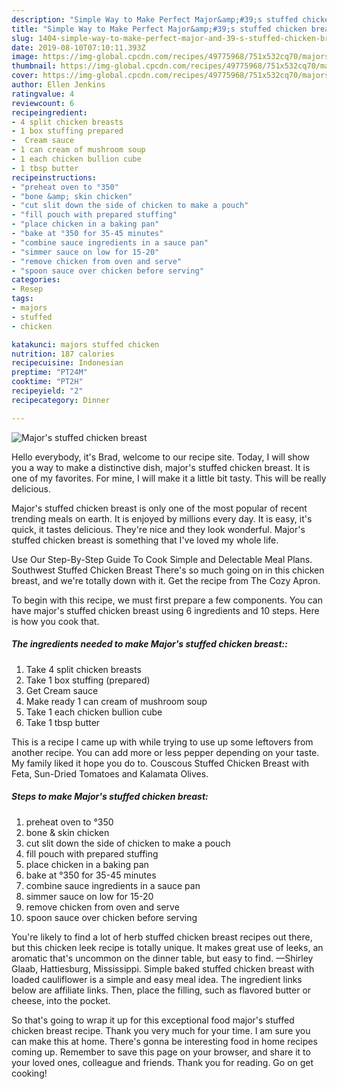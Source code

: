 ```yaml
---
description: "Simple Way to Make Perfect Major&amp;#39;s stuffed chicken breast"
title: "Simple Way to Make Perfect Major&amp;#39;s stuffed chicken breast"
slug: 1404-simple-way-to-make-perfect-major-and-39-s-stuffed-chicken-breast
date: 2019-08-10T07:10:11.393Z
image: https://img-global.cpcdn.com/recipes/49775968/751x532cq70/majors-stuffed-chicken-breast-recipe-main-photo.jpg
thumbnail: https://img-global.cpcdn.com/recipes/49775968/751x532cq70/majors-stuffed-chicken-breast-recipe-main-photo.jpg
cover: https://img-global.cpcdn.com/recipes/49775968/751x532cq70/majors-stuffed-chicken-breast-recipe-main-photo.jpg
author: Ellen Jenkins
ratingvalue: 4
reviewcount: 6
recipeingredient:
- 4 split chicken breasts
- 1 box stuffing prepared
-  Cream sauce
- 1 can cream of mushroom soup
- 1 each chicken bullion cube
- 1 tbsp butter
recipeinstructions:
- "preheat oven to °350"
- "bone &amp; skin chicken"
- "cut slit down the side of chicken to make a pouch"
- "fill pouch with prepared stuffing"
- "place chicken in a baking pan"
- "bake at °350 for 35-45 minutes"
- "combine sauce ingredients in a sauce pan"
- "simmer sauce on low for 15-20"
- "remove chicken from oven and serve"
- "spoon sauce over chicken before serving"
categories:
- Resep
tags:
- majors
- stuffed
- chicken

katakunci: majors stuffed chicken
nutrition: 187 calories
recipecuisine: Indonesian
preptime: "PT24M"
cooktime: "PT2H"
recipeyield: "2"
recipecategory: Dinner

---
```



![Major&#39;s stuffed chicken breast](https://img-global.cpcdn.com/recipes/49775968/751x532cq70/majors-stuffed-chicken-breast-recipe-main-photo.jpg)

Hello everybody, it's Brad, welcome to our recipe site. Today, I will show you a way to make a distinctive dish, major&#39;s stuffed chicken breast. It is one of my favorites. For mine, I will make it a little bit tasty. This will be really delicious.

Major&#39;s stuffed chicken breast is only one of the most popular of recent trending meals on earth. It is enjoyed by millions every day. It is easy, it's quick, it tastes delicious. They're nice and they look wonderful. Major&#39;s stuffed chicken breast is something that I've loved my whole life.

Use Our Step-By-Step Guide To Cook Simple and Delectable Meal Plans. Southwest Stuffed Chicken Breast There&#39;s so much going on in this chicken breast, and we&#39;re totally down with it. Get the recipe from The Cozy Apron.


To begin with this recipe, we must first prepare a few components. You can have major&#39;s stuffed chicken breast using 6 ingredients and 10 steps. Here is how you cook that.

##### The ingredients needed to make Major&#39;s stuffed chicken breast::

1. Take 4 split chicken breasts
1. Take 1 box stuffing (prepared)
1. Get  Cream sauce
1. Make ready 1 can cream of mushroom soup
1. Take 1 each chicken bullion cube
1. Take 1 tbsp butter


This is a recipe I came up with while trying to use up some leftovers from another recipe. You can add more or less pepper depending on your taste. My family liked it hope you do to. Couscous Stuffed Chicken Breast with Feta, Sun-Dried Tomatoes and Kalamata Olives. 

##### Steps to make Major&#39;s stuffed chicken breast:

1. preheat oven to °350
1. bone &amp; skin chicken
1. cut slit down the side of chicken to make a pouch
1. fill pouch with prepared stuffing
1. place chicken in a baking pan
1. bake at °350 for 35-45 minutes
1. combine sauce ingredients in a sauce pan
1. simmer sauce on low for 15-20
1. remove chicken from oven and serve
1. spoon sauce over chicken before serving


You&#39;re likely to find a lot of herb stuffed chicken breast recipes out there, but this chicken leek recipe is totally unique. It makes great use of leeks, an aromatic that&#39;s uncommon on the dinner table, but easy to find. —Shirley Glaab, Hattiesburg, Mississippi. Simple baked stuffed chicken breast with loaded cauliflower is a simple and easy meal idea. The ingredient links below are affiliate links. Then, place the filling, such as flavored butter or cheese, into the pocket. 

So that's going to wrap it up for this exceptional food major&#39;s stuffed chicken breast recipe. Thank you very much for your time. I am sure you can make this at home. There's gonna be interesting food in home recipes coming up. Remember to save this page on your browser, and share it to your loved ones, colleague and friends. Thank you for reading. Go on get cooking!
